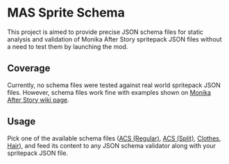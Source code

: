 # MAS Sprite Schema

This project is aimed to provide precise JSON schema files for static analysis and validation of Monika After Story
spritepack JSON files without a need to test them by launching the mod.


## Coverage

Currently, no schema files were tested against real world spritepack JSON files. However, schema files work fine
with examples shown on [Monika After Story wiki page](https://github.com/Monika-After-Story/MonikaModDev/wiki/Adding-Sprite-Objects#json-format).

## Usage

Pick one of the available schema files ([ACS (Regular)](acs.schema.json), [ACS (Split)](acs-split.schema.json),
[Clothes](clothes.schema.json), [Hair](hair.schema.json)), and feed its content to any JSON schema validator along
with your spritepack JSON file.
